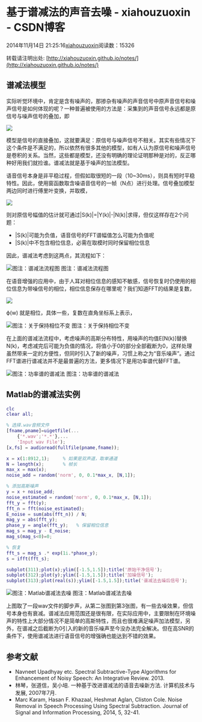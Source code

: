 # 基于谱减法的声音去噪 - xiahouzuoxin - CSDN博客





2014年11月14日 21:25:16[xiahouzuoxin](https://me.csdn.net/xiahouzuoxin)阅读数：15326







转载请注明出处: [http://xiahouzuoxin.github.io/notes/](http://xiahouzuoxin.github.io/notes/)
## 谱减法模型

实际听觉环境中，肯定是含有噪声的，那掺杂有噪声的声音信号中原声音信号和噪声信号是如何体现的呢？一种普遍被使用的方法是：采集到的声音信号永远都是原信号与噪声信号的叠加，即

![](http://www.forkosh.com/mathtex.cgi?%20y(n)=s(n)+d(n),%20n=1,...,N)

模型是信号的直接叠加，这就要满足：原信号与噪声信号不相关。其实有些情况下这个条件是不满足的，所以依然有很多其他的模型，如有人认为原信号和噪声信号是卷积的关系。当然，这些都是模型，还没有明确的理论证明那种是对的，反正哪种好用我们就捡谁。谱减法就是基于噪声的加法模型。

语音信号本身是非平稳过程，但假如取很短的一段（10~30ms），则具有短时平稳特性。因此，使用窗函数取含噪语音信号的一帧（N点）进行处理。信号叠加模型两边同时进行傅里叶变换，并取模，

![](http://www.forkosh.com/mathtex.cgi?%20%7CY(k)%7C=%7CS(k)%7C+%7CN(k)%7C,%20n=1,...,N)

则对原信号幅值的估计就可通过|S(k)|=|Y(k)|-|N(k)|求得，但仅这样存在2个问题：
- |S(k)|可能为负值，语音信号的FFT谱幅值怎么可能为负值呢
- |S(k)|中不包含相位信息，必需在取模时同时保留相位信息

因此，谱减法考虑到这两点，其流程如下：

![图注：谱减法流程图](http://xiahouzuoxin.github.io/notes/images/%E5%9F%BA%E4%BA%8E%E8%B0%B1%E5%87%8F%E6%B3%95%E7%9A%84%E5%A3%B0%E9%9F%B3%E5%8E%BB%E5%99%AA/%E8%B0%B1%E5%87%8F%E6%B3%95%E6%B5%81%E7%A8%8B%E5%9B%BE.jpg)
图注：谱减法流程图


在语音增强的应用中，由于人耳对相位信息的感知不敏感，信号恢复时仍使用的相位信息为带噪信号的相位，相位信息保存在哪里呢？我们知道FFT的结果是复数，

![](http://www.forkosh.com/mathtex.cgi?%20Y(K)=%7CY(k)%7Ce%5E%7B-j%5Cphi(w)%7D)

ϕ(w) 就是相位，具体一些，复数在直角坐标系上表示，

![图注：关于保持相位不变](http://xiahouzuoxin.github.io/notes/images/%E5%9F%BA%E4%BA%8E%E8%B0%B1%E5%87%8F%E6%B3%95%E7%9A%84%E5%A3%B0%E9%9F%B3%E5%8E%BB%E5%99%AA/%E5%85%B3%E4%BA%8E%E4%BF%9D%E6%8C%81%E7%9B%B8%E4%BD%8D%E4%B8%8D%E5%8F%98.png)
图注：关于保持相位不变


在上面的谱减法流程中，考虑噪声的高斯分布特性，用噪声的均值E[N(k)]替换N(k)，考虑减完后可能为负值的情况，将值小于0的部分全部截断为0，这样处理虽然带来一定的方便性，但同时引入了新的噪声，习惯上称之为“音乐噪声”。通过FFT谱进行谱减法并不是最普遍的方法，更多情况下是用功率谱代替FFT谱。

![图注：功率谱的谱减法](http://xiahouzuoxin.github.io/notes/images/%E5%9F%BA%E4%BA%8E%E8%B0%B1%E5%87%8F%E6%B3%95%E7%9A%84%E5%A3%B0%E9%9F%B3%E5%8E%BB%E5%99%AA/%E5%8A%9F%E7%8E%87%E8%B0%B1%E7%9A%84%E8%B0%B1%E5%87%8F%E6%B3%95.jpg)
图注：功率谱的谱减法


## Matlab的谱减法实例

```matlab
clc
clear all;

% 选择.wav音频文件
[fname,pname]=uigetfile(...
    {'*.wav';'*.*'},...
    'Input wav File');
[x,fs] = audioread(fullfile(pname,fname));

x = x(1:8912,1);     % 如果是双声道，取单通道
N = length(x);       % 帧长
max_x = max(x);
noise_add = random('norm', 0, 0.1*max_x, [N,1]);

% 添加高斯噪声
y = x + noise_add;
noise_estimated = random('norm', 0, 0.1*max_x, [N,1]);
fft_y = fft(y);
fft_n = fft(noise_estimated);
E_noise = sum(abs(fft_n)) / N;
mag_y = abs(fft_y);
phase_y = angle(fft_y);   % 保留相位信息
mag_s = mag_y - E_noise;
mag_s(mag_s<0)=0;

% 恢复
fft_s = mag_s .* exp(1i.*phase_y);
s = ifft(fft_s);

subplot(311);plot(x);ylim([-1.5,1.5]);title('原始干净信号');
subplot(312);plot(y);ylim([-1.5,1.5]);title('加噪信号');
subplot(313);plot(real(s));ylim([-1.5,1.5]);title('谱减法去噪后信号');
```

![图注：Matlab谱减法去噪](http://xiahouzuoxin.github.io/notes/images/%E5%9F%BA%E4%BA%8E%E8%B0%B1%E5%87%8F%E6%B3%95%E7%9A%84%E5%A3%B0%E9%9F%B3%E5%8E%BB%E5%99%AA/Matlab%E8%B0%B1%E5%87%8F%E6%B3%95%E5%8E%BB%E5%99%AA.jpg)
图注：Matlab谱减法去噪


上图取了一段wav文件的脚步声，从第二张图到第3张图，有一些去噪效果，但信号本身也有衰减。谱减法应用范围还是很有限，在实际应用中，主要限制在环境噪声的特性上大部分情况不是简单的高斯特性，而且也很难满足噪声加法模型，另外，在谱减之后截断为0引入的新的音乐噪声至今没办法完全解决。但在高SNR的条件下，使用谱减法进行语音信号的增强确也能达到不错的效果。

## 参考文献
- Navneet Upadhyay etc. Spectral Subtractive-Type Algorithms for Enhancement of Noisy Speech: An Integrative Review. 2013.
- 林琴，张道信，吴小培. 一种基于改进谱减法的语音去噪新方法. 计算机技术与发展, 2007年7月.
- Marc Karam, Hasan F. Khazaal, Heshmat Aglan, Cliston Cole. Noise Removal in Speech Processing Using Spectral Subtraction. Journal of Signal and Information Processing, 2014, 5, 32-41.



